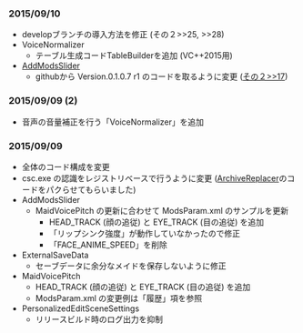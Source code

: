 ### 2015/09/10

 - developブランチの導入方法を修正 (その２>>25, >>28)
 - VoiceNormalizer
    - テーブル生成コードTableBuilderを追加 (VC++2015用)
 - [AddModsSlider](https://github.com/CM3D2-01/CM3D2.AddModsSlider.Plugin)
    - githubから Version.0.1.0.7 r1 のコードを取るように変更 ([その２>>17](https://github.com/CM3D2-01/CM3D2.AddModsSlider.Plugin/commit/c26e907c9b9d0f0aa606e721586be8a90689a005))


### 2015/09/09 (2)

 - 音声の音量補正を行う「VoiceNormalizer」を追加


### 2015/09/09

 - 全体のコード構成を変更
 - csc.exe の認識をレジストリベースで行うように変更 ([ArchiveReplacer](https://gist.github.com/asm256/8f5472657c1675bdc77a)のコードをパクらせてもらいました)
 - AddModsSlider
    - MaidVoicePitch の更新に合わせて ModsParam.xml のサンプルを更新
       -  HEAD_TRACK (顔の追従) と EYE_TRACK (目の追従) を追加
       - 「リップシンク強度」が動作していなかったので修正
       - 「FACE_ANIME_SPEED」を削除
 - ExternalSaveData
    - セーブデータに余分なメイドを保存しないように修正
 - MaidVoicePitch
    - HEAD_TRACK (顔の追従) と EYE_TRACK (目の追従) を追加
    - ModsParam.xml の変更例は「履歴」項を参照
 - PersonalizedEditSceneSettings
   - リリースビルド時のログ出力を抑制
